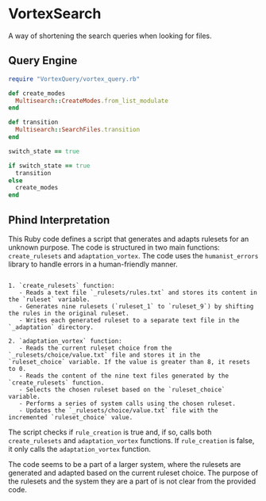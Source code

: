 # VortexSearch
A way of shortening the search queries when looking for files.

## Query Engine
~~~ruby
require "VortexQuery/vortex_query.rb"

def create_modes
  Multisearch::CreateModes.from_list_modulate
end

def transition
  Multisearch::SearchFiles.transition
end

switch_state == true

if switch_state == true
  transition
else
  create_modes
end
~~~

## Phind Interpretation
This Ruby code defines a script that generates and adapts rulesets for an unknown purpose. The code is structured in two main functions: `create_rulesets` and `adaptation_vortex`. The code uses the `humanist_errors` library to handle errors in a human-friendly manner.

~~~

1. `create_rulesets` function:
   - Reads a text file `_rulesets/rules.txt` and stores its content in the `ruleset` variable.
   - Generates nine rulesets (`ruleset_1` to `ruleset_9`) by shifting the rules in the original ruleset.
   - Writes each generated ruleset to a separate text file in the `_adaptation` directory.

2. `adaptation_vortex` function:
   - Reads the current ruleset choice from the `_rulesets/choice/value.txt` file and stores it in the `ruleset_choice` variable. If the value is greater than 8, it resets to 0.
   - Reads the content of the nine text files generated by the `create_rulesets` function.
   - Selects the chosen ruleset based on the `ruleset_choice` variable.
   - Performs a series of system calls using the chosen ruleset.
   - Updates the `_rulesets/choice/value.txt` file with the incremented `ruleset_choice` value.
~~~

The script checks if `rule_creation` is true and, if so, calls both `create_rulesets` and `adaptation_vortex` functions. If `rule_creation` is false, it only calls the `adaptation_vortex` function.

The code seems to be a part of a larger system, where the rulesets are generated and adapted based on the current ruleset choice. The purpose of the rulesets and the system they are a part of is not clear from the provided code. 
